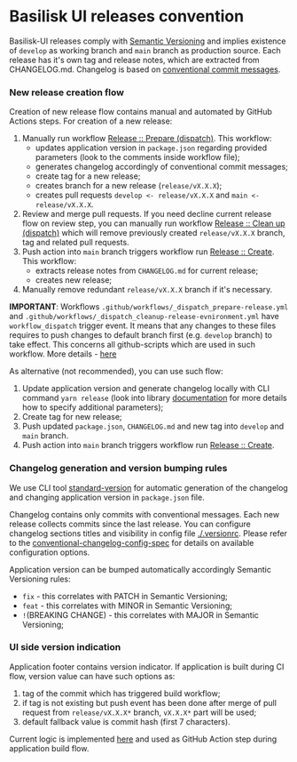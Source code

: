 # Basilisk UI releases convention

Basilisk-UI releases comply with [Semantic Versioning](https://semver.org/) and implies existence of `develop` as 
working branch and `main` branch as production source. 
Each release has it's own tag and release notes, which are extracted from CHANGELOG.md. 
Changelog is based on [conventional commit messages](https://www.conventionalcommits.org/en/v1.0.0/).

### New release creation flow
Creation of new release flow contains manual and automated by GitHub Actions steps. For creation of a new release:
1) Manually run workflow [Release :: Prepare (dispatch)](/.github/workflows/_dispatch_prepare-release.yml).
This workflow:
   - updates application version in `package.json` regarding provided parameters (look to the comments inside workflow file);
   - generates changelog accordingly of conventional commit messages;
   - create tag for a new release;
   - creates branch for a new release (`release/vX.X.X`);
   - creates pull requests `develop <- release/vX.X.X` and `main <- release/vX.X.X`.
2) Review and merge pull requests. If you need decline current release flow on review step, you can manually run workflow 
[Release :: Clean up (dispatch)](/.github/workflows/_dispatch_cleanup-release-evnironment.yml) which will remove previously
created `release/vX.X.X` branch, tag and related pull requests. 
3) Push action into `main` branch triggers workflow run [Release :: Create](/.github/workflows/create-release.yml). This 
workflow:
   - extracts release notes from `CHANGELOG.md` for current release;
   - creates new release;
4) Manually remove redundant `release/vX.X.X` branch if it's necessary.

**IMPORTANT**: Workflows `.github/workflows/_dispatch_prepare-release.yml` and `.github/workflows/_dispatch_cleanup-release-evnironment.yml`
have `workflow_dispatch` trigger event. It means that any changes to these files requires to push changes to default
branch first (e.g. `develop` branch) to take effect. This concerns all github-scripts which are used in such workflow.
More details - [here](https://docs.github.com/en/actions/using-workflows/events-that-trigger-workflows#workflow_dispatch)

As alternative (not recommended), you can use such flow:
1) Update application version and generate changelog locally with CLI command `yarn release` (look into library 
[documentation](https://github.com/conventional-changelog/standard-version#cli-usage) for more details how to specify 
additional parameters);
2) Create tag for new release;
3) Push updated `package.json`, `CHANGELOG.md` and new tag into `develop` and `main` branch.
4) Push action into `main` branch triggers workflow run [Release :: Create](/.github/workflows/create-release.yml).

### Changelog generation and version bumping rules
We use CLI tool [standard-version](https://github.com/conventional-changelog/standard-version) for automatic generation
of the changelog and changing application version in `package.json` file. 

Changelog contains only commits with conventional messages. Each new release collects commits since the last release. 
You can configure changelog sections titles and visibility in config file [./.versionrc](/.versionrc). Please refer to 
the [conventional-changelog-config-spec](https://github.com/conventional-changelog/conventional-changelog-config-spec/) 
for details on available configuration options.

Application version can be bumped automatically accordingly Semantic Versioning rules:
  - `fix` - this correlates with PATCH in Semantic Versioning;
  - `feat` - this correlates with MINOR in Semantic Versioning;
  - `!`(BREAKING CHANGE) - this correlates with MAJOR in Semantic Versioning;

### UI side version indication
Application footer contains version indicator. If application is built during CI flow, version value can have such 
options as:
1) tag of the commit which has triggered build workflow;
2) if tag is not existing but push event has been done after merge of pull request from `release/vX.X.X*` branch, 
`vX.X.X*` part will be used;
3) default fallback value is commit hash (first 7 characters).

Current logic is implemented [here](/scripts/ci/github-script-src/get-app-version-name.js) and used as GitHub Action step during application build flow.